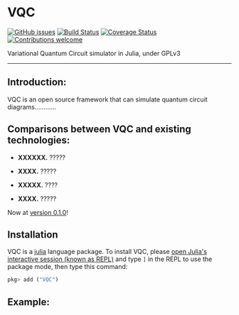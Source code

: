 # VQC
[![GitHub issues](https://img.shields.io/github/issues/supremacyfuture/VQC)](https://github.com/supremacyfuture/VQC/issues)
[![Build Status](https://travis-ci.org/supremacyfuture/VQC.svg?branch=master)](https://travis-ci.org/supremacyfuture/VQC)
[![Coverage Status](https://coveralls.io/repos/github/supremacyfuture/VQC/badge.svg?branch=master)](https://coveralls.io/github/supremacyfuture/VQC?branch=master)
[![Contributions welcome](https://img.shields.io/badge/contributions-welcome-brightgreen.svg)](CONTRIBUTING.md)

Variational Quantum Circuit simulator in Julia, under GPLv3

---

## Introduction:
  VQC is an open source framework that can simulate quantum circuit diagrams............
## Comparisons between VQC and existing technologies:
* **XXXXXX.** ?????

* **XXXX.** ?????

* **XXXXX.** ????

* **XXXX.** ?????

Now at [version 0.1.0](https://baidu.com)!

## Installation

VQC is a [julia](https://julialang.org/) language package. To install VQC, please [open Julia's interactive session (known as REPL)](https://docs.julialang.org/en/v1/manual/getting-started/) and type `]` in the REPL to use the package mode, then type this command:

```julia
pkg> add ("VQC")
```
## Example:
